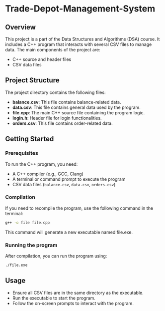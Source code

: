 # Trade-Depot-Management-System

## Overview

This project is a part of the Data Structures and Algorithms (DSA) course. It includes a C++ program that interacts with several CSV files to manage data. The main components of the project are:

- C++ source and header files
- CSV data files

## Project Structure

The project directory contains the following files:

- **balance.csv**: This file contains balance-related data.
- **data.csv**: This file contains general data used by the program.
- **file.cpp**: The main C++ source file containing the program logic.
- **login.h**: Header file for login functionalities.
- **orders.csv**: This file contains order-related data.

## Getting Started

### Prerequisites

To run the C++ program, you need:

- A C++ compiler (e.g., GCC, Clang)
- A terminal or command prompt to execute the program
- CSV data files (`balance.csv`, `data.csv`, `orders.csv`)

### Compilation

If you need to recompile the program, use the following command in the terminal:

```sh
g++ -o file file.cpp
```

This command will generate a new executable named file.exe.

### Running the program

After compilation, you can run the program using:


```sh
./file.exe
```

## Usage

- Ensure all CSV files are in the same directory as the executable.
- Run the executable to start the program.
- Follow the on-screen prompts to interact with the program.


